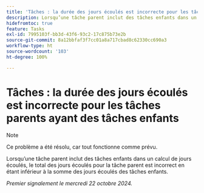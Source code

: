 ```yaml
---
title: 'Tâches : la durée des jours écoulés est incorrecte pour les tâches parents ayant des tâches enfants'
description: Lorsqu’une tâche parent inclut des tâches enfants dans un calcul de jours écoulés, le total des jours écoulés pour la tâche parent est incorrect en étant inférieur à la somme des jours écoulés des tâches enfants.
hidefromtoc: true
feature: Tasks
exl-id: 7995103f-bb3d-43f6-93c2-17c875b73e2b
source-git-commit: 8a12bbfaf3f7cc01a8a717cbad8c62330cc690a3
workflow-type: ht
source-wordcount: '103'
ht-degree: 100%

---
```


# Tâches : la durée des jours écoulés est incorrecte pour les tâches parents ayant des tâches enfants

>[!NOTE]
>
>Ce problème a été résolu, car tout fonctionne comme prévu.

Lorsqu’une tâche parent inclut des tâches enfants dans un calcul de jours écoulés, le total des jours écoulés pour la tâche parent est incorrect en étant inférieur à la somme des jours écoulés des tâches enfants.

_Premier signalement le mercredi 22 octobre 2024._
